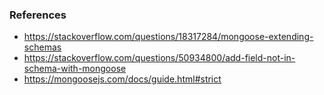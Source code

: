 ### References
- https://stackoverflow.com/questions/18317284/mongoose-extending-schemas
- https://stackoverflow.com/questions/50934800/add-field-not-in-schema-with-mongoose
- https://mongoosejs.com/docs/guide.html#strict
